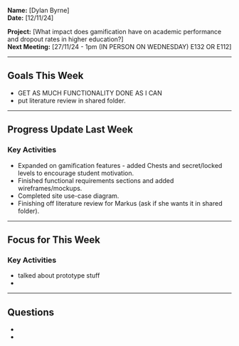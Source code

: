 
**Name:** [Dylan Byrne]  
**Date:** [12/11/24]  

**Project:** [What impact does gamification have on academic performance and dropout rates in higher education?]  
**Next Meeting:** [27/11/24 - 1pm (IN PERSON ON WEDNESDAY) E132 OR E112]

---

## Goals This Week

- GET AS MUCH FUNCTIONALITY DONE AS I CAN
- put literature review in shared folder.

---

## Progress Update Last Week

### Key Activities

-  Expanded on gamification features - added Chests and secret/locked levels to encourage student motivation.
- Finished functional requirements sections and added wireframes/mockups.
- Completed site use-case diagram.
- Finishing off literature review for Markus (ask if she wants it in shared folder).

---

## Focus for This Week

### Key Activities

- talked about prototype stuff
- 

---

## Questions

- 
- 

